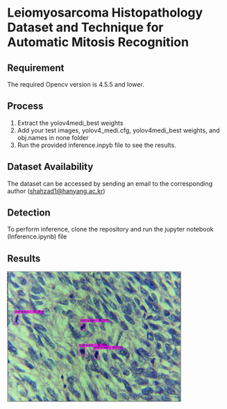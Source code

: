 # Leiomyosarcoma Histopathology Dataset and Technique for Automatic Mitosis Recognition
## Requirement 
The required Opencv version is 4.5.5 and lower.
## Process 
1. Extract the yolov4medi_best weights
2. Add your test images, yolov4_medi.cfg, yolov4medi_best weights, and obj.names in none folder
3. Run the provided inference.inpyb file to see the results.
## Dataset Availability

The dataset can be accessed by sending an email to the corresponding author (shahzad1@hanyang.ac.kr)

## Detection
To perform inference, clone the repository and run the jupyter notebook (Inference.ipynb) file

## Results

<img src="https://github.com/sharjeelanjum/Leiomoiosarcoma_mitosis/blob/main/testimage3.PNG" width="400" />

